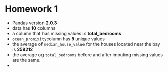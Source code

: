 # Homework 1
- Pandas version **2.0.3**
- data has **10** columns
- a column that has missing values is **total_bedrooms**
- `ocean_promixity`column has **5** unique values
- the average of `median_house_value` for the houses located near the bay is **259212**
- the average og `total_bedrooms` before and after imputing missing values are the same.
- 